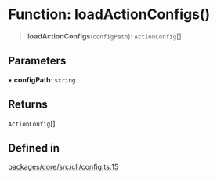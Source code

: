 # Function: loadActionConfigs()

> **loadActionConfigs**(`configPath`): `ActionConfig`[]

## Parameters

• **configPath**: `string`

## Returns

`ActionConfig`[]

## Defined in

[packages/core/src/cli/config.ts:15](https://github.com/ai16z/eliza/blob/d30d0a6e4929f1f9ad2fee78a425cc005922c069/packages/core/src/cli/config.ts#L15)

